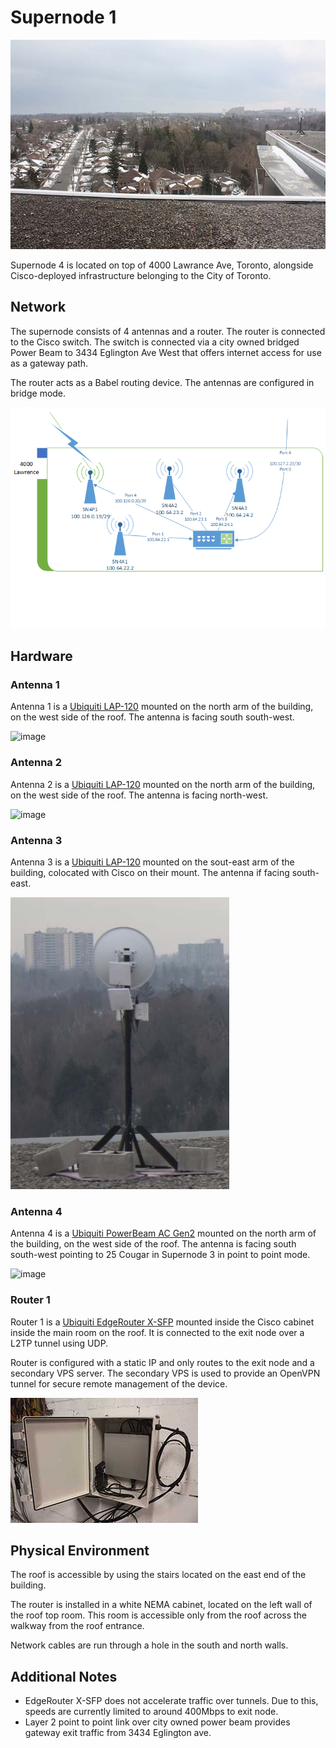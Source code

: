 # Supernode 1

![image](images/supernode4-view.jpg)

Supernode 4 is located on top of 4000 Lawrance Ave, Toronto, alongside Cisco-deployed infrastructure belonging to the City of Toronto.

## Network

The supernode consists of 4 antennas and a router. The router is connected to the Cisco switch. The switch is connected via a city owned bridged Power Beam to 3434 Eglington Ave West that offers internet access for use as a gateway path.

The router acts as a Babel routing device. The antennas are configured in bridge mode.

![image](images/supernode4-network-layout.png)

## Hardware

### Antenna 1

Antenna 1 is a [Ubiquiti LAP-120](https://www.ui.com/airmax/liteap-ac/) mounted on the north arm of the building, on the west side of the roof. The antenna is facing south south-west.

![image](images/supernode4-hardware-antenna1.jpg)

### Antenna 2

Antenna 2 is a [Ubiquiti LAP-120](https://www.ui.com/airmax/liteap-ac/) mounted on the north arm of the building, on the west side of the roof. The antenna is facing north-west.

![image](images/supernode4-hardware-antenna2.jpg)

### Antenna 3

Antenna 3 is a [Ubiquiti LAP-120](https://www.ui.com/airmax/liteap-ac/) mounted on the sout-east arm of the building, colocated with Cisco on their mount. The antenna if facing south-east.

![image](images/supernode4-hardware-antenna3.jpg)

### Antenna 4

Antenna 4 is a [Ubiquiti PowerBeam AC Gen2](hhttps://www.ui.com/airmax/powerbeam-ac-gen2/) mounted on the north arm of the building, on the west side of the roof. The antenna is facing south south-west pointing to 25 Cougar in Supernode 3 in point to point mode.

![image](images/supernode4-hardware-antenna4.jpg)

### Router 1

Router 1 is a [Ubiquiti EdgeRouter X-SFP](https://www.ui.com/edgemax/edgerouter-x-sfp/) mounted inside the Cisco cabinet inside the main room on the roof. It is connected to the exit node over a L2TP tunnel using UDP.

Router is configured with a static IP and only routes to the exit node and a secondary VPS server. The secondary VPS is used to provide an OpenVPN tunnel for secure remote management of the device.

![image](images/supernode4-hardware-cabinet1.jpg)

## Physical Environment

The roof is accessible by using the stairs located on the east end of the building. 

The router is installed in a white NEMA cabinet, located on the left wall of the roof top room. This room is accessible only from the roof across the walkway from the roof entrance.

Network cables are run through a hole in the south and north walls.

## Additional Notes

- EdgeRouter X-SFP does not accelerate traffic over tunnels. Due to this, speeds are currently limited to around 400Mbps to exit node.
- Layer 2 point to point link over city owned power beam provides gateway exit traffic from 3434 Eglington ave.
